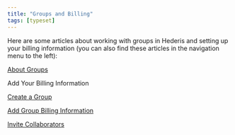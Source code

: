 ```yaml
---
title: "Groups and Billing"
tags: [typeset]
---
```

 
<html><body><section data-type="chapter" class="hsecchapter" data-hederis-type="hsecchapter" id="intro-groups" data-pi-attrs="id: intro-groups; data-tags: typeset;" role="doc-chapter" data-tags="typeset" data-author-name=" " data-book-title=" " title="Groups and Billing"><p class="hblkp" data-hederis-type="hblkp" id="p7aG6puae">Here are some articles about working with groups in Hederis and setting up your billing information (you can also find these articles in the navigation menu to the left): </p><p class="hblkp" data-hederis-type="hblkp" id="pdcWWmggR"><a href="{% link _docs/about-groups.md %}" class="hspana" data-hederis-type="hspana" id="peY1Uabua">About Groups</a></p><p class="hblkp" data-hederis-type="hblkp" id="pOsyJVlUr"><span class="Hyperlink" data-hederis-type="hspnspan" id="pMr399AsZ">Add Your Billing Information</span></p><p class="hblkp" data-hederis-type="hblkp" id="pfS0paTh5"><a href="{% link _docs/create-group.md %}" class="hspana" data-hederis-type="hspana" id="pLFUSWtJA">Create a Group</a></p><p class="hblkp" data-hederis-type="hblkp" id="p1aCI2e9b"><a href="{% link _docs/group-billing.md %}" class="hspana" data-hederis-type="hspana" id="pgt0QV4EP">Add Group Billing Information</a></p><p class="hblkp" data-hederis-type="hblkp" id="pMDOm8hY0"><a href="{% link _docs/invite-collaborator.md %}" class="hspana" data-hederis-type="hspana" id="pLePneCng">Invite Collaborators</a></p></section></body></html>
